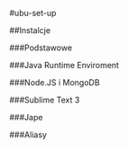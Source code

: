 #ubu-set-up

##Instalcje

###Podstawowe

###Java Runtime Enviroment

###Node.JS i MongoDB

###Sublime Text 3

###Jape

###Aliasy